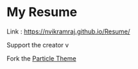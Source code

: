 # My Resume 


Link : https://nvikramraj.github.io/Resume/


Support the creator v

Fork the [Particle Theme](https://github.com/nrandecker/particle/fork)
